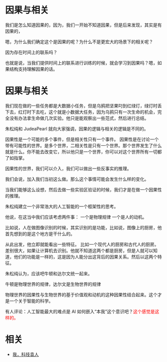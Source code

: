 # 因果与相关


我们是怎么知道因果的，因为，我们一开始不知道因果，但是后来发现，其实是有因果的，

嗯，为什么我们确定这个是因果的呢？为什么不是更宏大的场景下的相关呢？

因为存在时间上的联系吗？

也就是说，当我们提供时间上的联系进行训练的时候，就会学习到因果吗？嗯，如果结构支持理解因果的话。





# 因果与相关

我们现在做的一些任务都是大数据小任务，但是乌鸦把坚果叼到红绿灯，绿灯时丢下去，红灯时下去吃，这个就是小数据大任务，因为乌鸦只有一次生命的机会，完全没有办法拿生命做几次实验。他只是能观察出一些范式，然后进行总结。

朱松纯和 JudeaPearl 就向大家强调，因果的逻辑与相关的逻辑是不同的。

因果性是一个可能的多个事件，但是相关性只有一个事件。
因果性是在讨论一个带有可能性的世界。是多个世界，二相关性是只有一个世界。那个世界发生了什么就是什么。你不能去改变它，所以他只是一个世界，你可以对这个世界所有一切都了如指掌。

因果性的世界，我们可以介入，我们可以做出一些反事实的推理。

我们会说，加入我们当初这么做。那么这个事情可能会发生什么样的变化。

当我们能够这么设想，然后去做一些实验区验证的时候，我们才是在做一个因果性的推理。


朱松纯建立一个非常浩大的人工智能的一个框架性的思考。

他说，在这当中我们应该考虑两件事：
一个是物理规律
一个是人的动机。

比如说，人在做图像识别的时候，其实识别的是功能，比如说，图像上的厨房，他首先想到的是这个地方是干什么的。

从此出发，他立即就能看出一些特征。
比如一个现代人的厨房和古代人的厨房。差别很大，如果让计算机去识别。他就不知道这两个都是厨房，但是人就可以知道，他们的功能是一样的，这是因为人能分出这背后的因果关系。然后以这两个特征。

朱松纯认为，应该吧牛顿和达尔文统一起来。

牛顿是物理世界的规律，达尔文是生物世界的规律

物理世界的因果性与生物世界的基于价值观和动机的这种因果性结合起来。这个才是一个关于智能的科学。


有人评论：人工智能最大的难点是 AI 如何嵌入“本我”这个意识吧？<span style="color:red;">这个感觉是这样的。</span>


# 相关

- [我，科技袁人](https://www.bilibili.com/video/av32104086)
